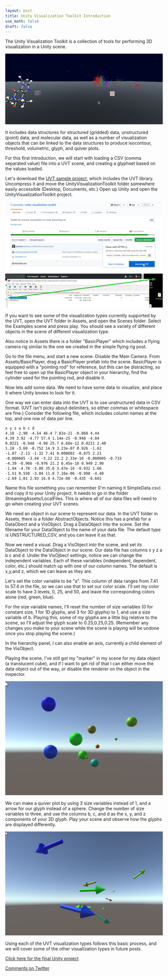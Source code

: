 ```yaml
---
layout: post
title: Unity Visualization Toolkit Introduction
use_math: false
draft: false
---
```


The Unity Visualization Toolkit is a collection of tools for performing 3D visualization in a Unity scene.

![examples](/images/blog_2018_12_20/figure5.png)


It includes data structures for structured (gridded) data, unstructured (point) data, and molecular data, as well as a number of visualization objects that can be linked to the data structures to produce isocontour, threshold, volumetric, glyph, and quiver plots.

For this first introduction, we will start with loading a CSV (comma separated value) file into a UVT scene, and creating a glyphset based on the values loaded.

Let's download the [UVT sample project](https://github.com/joinerda/unity-visualization-toolkit), which includes the UVT library. Uncompress it and move the UnityVisualizationToolkit folder somewhere easily accessible (Desktop, Documents, etc.) Open up Unity and open the UnityVisualizationToolkit project.

![getting UVT from github site](/images/blog_2018_12_20/figure1.png)
![getting UVT from github site](/images/blog_2018_12_20/figure2.png)

If you want to see some of the visualization types currently supported by the UVT, open the UVT folder in Assets, and open the Scenes folder. Select the Examples scene and press play. You should see a variety of different objects in the scene of different visualization type.

Also notice in Assets there is a folder "BasicPlayer" which includes a flying camera rig similar to the one we created in the simple flying rig post.

Go to the file menu, and start a new scene. Disable the Main Camera. From Assets/BasicPlayer, drag a BasicPlayer prefab into the scene. BasicPlayer is equipped with a "pointing rod" for reference, but this can be distracting, so feel free to open up the BasicPlayer object in your hierarchy, find the cylinder used for the pointing rod, and disable it.

Now lets add some data. We need to have some data to visualize, and place it where Unity knows to look for it.

One way we can enter data into the UVT is to use unstructured data in CSV format. (UVT isn't picky about delimiters, so either commas or whitespace are fine.) Consider the following file, which includes column names at the top, and one row of data per line.

```
x y z a b c d
4.18 -2.90 -4.54 46.4 7.02e-21 -0.860 4.44 
4.39 3.92 -4.77 57.4 1.14e-25 -0.948 -4.84 
0.0221 -0.948 -4.98 25.7 6.68e-12 0.0221 2.40 
1.18 -3.60 -0.752 14.9 3.23e-07 0.926 -1.62 
-1.07 -2.13 -1.32 7.41 0.000602 -0.875 2.21 
-0.000605 -3.44 -3.22 22.2 2.33e-10 -0.000605 -0.733 
-4.39 -0.966 -0.976 21.2 6.45e-10 0.949 2.90 
-1.94 -4.78 -3.00 35.6 3.47e-16 -0.932 1.66 
-1.51 0.550 -3.04 11.8 7.16e-06 -0.998 -4.48 
-2.69 1.01 2.93 16.9 4.72e-08 -0.435 -0.601 
```

Name this file something you can remember (I'm naming it SimpleData.csv) and copy it to your Unity project. It needs to go in the folder StreamingAssets/LocalFiles. This is where all of our data files will need to go when creating your UVT scenes.

We need an object in our scene to represent our data. In the UVT folder in Assets, there is a folder AbstractObjects. Notice this has a prefab for a DataObect and a VisObject. Drag a DataObject into the scene. Set the filename for your DataObject to the name of your data file. The default type is UNSTRUCTURED_CSV, and you can leave it as that. 

Now we need a visual. Drag a VisObject into the scene, and set its DataObject to the DataObject in our scene. Our data file has columns x y z a b c and d. Under the VisOjbect settings, notice we can change the independent variables. Each of these variables (independent, dependent, color, etc.) should match up with one of our column names. The default is x,y,and z, which we can leave as they are.

Let's set the color variable to be "a". This column of data ranges from 7.41 to 57.4 in the file, so we can use that to set our color scale. I'll set my color scale to have 3 levels, 0, 25, and 50, and leave the corresponding colors alone (red, green, blue).

For the size variable names, I'll reset the number of size variables (0 for constant size, 1 for 1D glyphs, and 3 for 3D glyphs) to 1, and use a size variable of b. Playing this, some of my glyphs are a little big relative to the scene, so I'll adjust the glyph scale to 0.25,0.25,0.25. (Remember any changes you make to your scene while the scene is playing will be undone once you stop playing the scene.)

In the hierarchy panel, I can also enable an axis, currently a child element of the VisObject.

Playing the scene, I've still got my "marker" in my scene for my data object (a translucent cube), and if I want to get rid of that I can either move the data object out of the way, or disable the renderer on the object in the inspector.

![1D glyphs](/images/blog_2018_12_20/figure3.png)

We can make a quiver plot by using 3 size variables instead of 1, and a arrow for our glyph instead of a sphere. Change the number of size variables to three, and use the columns b, c, and d as the x, y, and z components of your 3D glyph. Play your scene and observe how the glyphs are displayed differently.

![3D glyphs](/images/blog_2018_12_20/figure4.png)


Using each of the UVT visualization types follows this basic process, and we will cover some of the other visualization types in future posts.



[Click here for the final Unity project](/files/blog_2018_12_20/UVTIntro.zip)

[Comments on Twitter](https://twitter.com/dajoiner/status/1075842914926911488)


